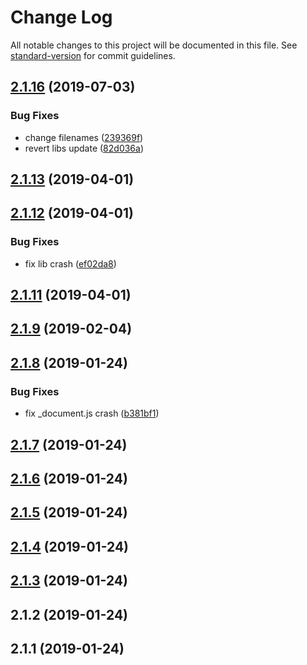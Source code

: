 # Change Log

All notable changes to this project will be documented in this file. See [standard-version](https://github.com/conventional-changelog/standard-version) for commit guidelines.

<a name="2.1.16"></a>
## [2.1.16](http://next-css-unpluggable/compare/v2.1.14...v2.1.16) (2019-07-03)


### Bug Fixes

* change filenames ([239369f](http://next-css-unpluggable/commits/239369f))
* revert libs update ([82d036a](http://next-css-unpluggable/commits/82d036a))



<a name="2.1.13"></a>
## [2.1.13](http://next-css-unpluggable/compare/v2.1.12...v2.1.13) (2019-04-01)



<a name="2.1.12"></a>
## [2.1.12](http://next-css-unpluggable/compare/v2.1.11...v2.1.12) (2019-04-01)


### Bug Fixes

* fix lib crash ([ef02da8](http://next-css-unpluggable/commits/ef02da8))



<a name="2.1.11"></a>
## [2.1.11](http://next-css-unpluggable/compare/v2.1.9...v2.1.11) (2019-04-01)



<a name="2.1.9"></a>
## [2.1.9](http://next-css-unpluggable/compare/v2.1.8...v2.1.9) (2019-02-04)



<a name="2.1.8"></a>
## [2.1.8](http://next-css-unpluggable/compare/v2.1.7...v2.1.8) (2019-01-24)


### Bug Fixes

* fix _document.js crash ([b381bf1](http://next-css-unpluggable/commits/b381bf1))



<a name="2.1.7"></a>
## [2.1.7](https://github.com/uncleseneca/next-css/compare/v2.1.6...v2.1.7) (2019-01-24)



<a name="2.1.6"></a>
## [2.1.6](https://github.com/uncleseneca/next-css/compare/v2.1.5...v2.1.6) (2019-01-24)



<a name="2.1.5"></a>
## [2.1.5](https://github.com/uncleseneca/next-css/compare/v2.1.4...v2.1.5) (2019-01-24)



<a name="2.1.4"></a>
## [2.1.4](https://github.com/uncleseneca/next-css/compare/v2.1.3...v2.1.4) (2019-01-24)



<a name="2.1.3"></a>
## [2.1.3](https://github.com/uncleseneca/next-css/compare/v2.1.2...v2.1.3) (2019-01-24)



<a name="2.1.2"></a>
## 2.1.2 (2019-01-24)



<a name="2.1.1"></a>
## 2.1.1 (2019-01-24)
